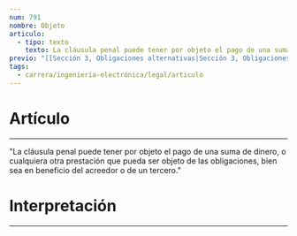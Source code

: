 ```yaml
---
num: 791
nombre: Objeto
articulo:
  - tipo: texto
    texto: La cláusula penal puede tener por objeto el pago de una suma de dinero, o cualquiera otra prestación que pueda ser objeto de las obligaciones, bien sea en beneficio del acreedor o de un tercero.
previo: "[[Sección 3, Obligaciones alternativas|Sección 3, Obligaciones alternativas]]"
tags:
  - carrera/ingeniería-electrónica/legal/articulo
---
```

# Artículo
---
"La cláusula penal puede tener por objeto el pago de una suma de dinero, o cualquiera otra prestación que pueda ser objeto de las obligaciones, bien sea en beneficio del acreedor o de un tercero."

# Interpretación
---
